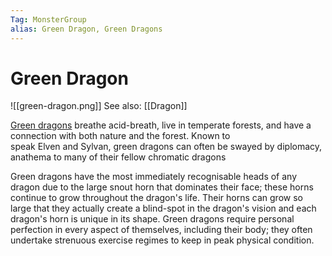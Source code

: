 ```yaml
---
Tag: MonsterGroup
alias: Green Dragon, Green Dragons
---
```

# Green Dragon
![[green-dragon.png]]
See also: [[Dragon]]

[Green dragons](https://pathfinderwiki.com/wiki/Green_dragon) breathe acid-breath, live in temperate forests, and have a connection with both nature and the forest. Known to speak Elven and Sylvan, green dragons can often be swayed by diplomacy, anathema to many of their fellow chromatic dragons

Green dragons have the most immediately recognisable heads of any dragon due to the large snout horn that dominates their face; these horns continue to grow throughout the dragon's life. Their horns can grow so large that they actually create a blind-spot in the dragon's vision and each dragon's horn is unique in its shape. Green dragons require personal perfection in every aspect of themselves, including their body; they often undertake strenuous exercise regimes to keep in peak physical condition.